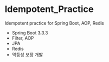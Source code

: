 # Idempotent_Practice
Idempotent practice for Spring Boot, AOP, Redis

- Spring Boot 3.3.3
- Filter, AOP
- JPA
- Redis
- 멱등성 보장 개발

